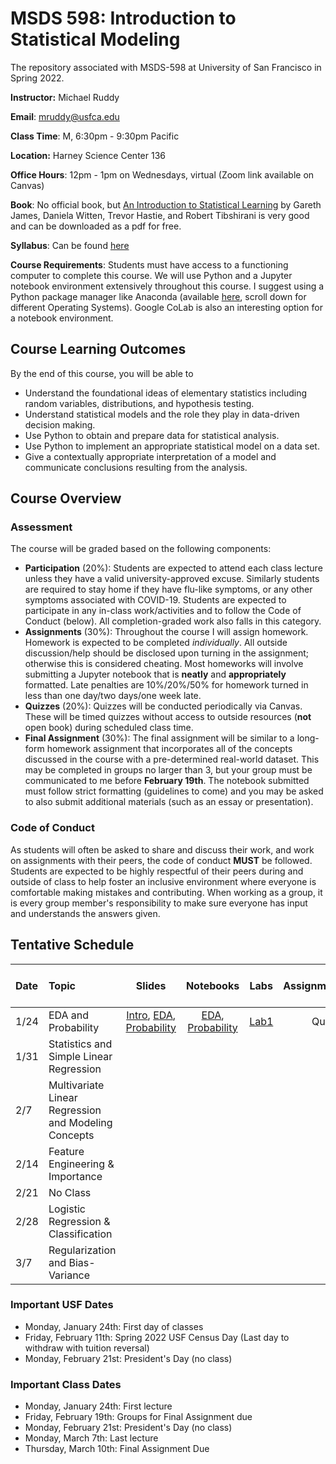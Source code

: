 # MSDS 598: Introduction to Statistical Modeling
The repository associated with MSDS-598 at University of San Francisco in Spring 2022.

**Instructor:** Michael Ruddy

**Email**: mruddy@usfca.edu

**Class Time**: M, 6:30pm - 9:30pm Pacific

**Location:** Harney Science Center 136

**Office Hours**: 12pm - 1pm on Wednesdays, virtual  (Zoom link available on Canvas)

**Book**: No official book, but [An Introduction to Statistical Learning](https://www.statlearning.com) by Gareth James, Daniela Witten, Trevor Hastie, and Robert Tibshirani is very good and can be downloaded as a pdf for free.

**Syllabus**: Can be found [here](https://github.com/mgruddy/StatModeling_MSDS22/blob/main/Spring-2022-MSDS-598-01-Modeling-I.pdf)

**Course Requirements**: Students must have access to a functioning computer to complete this course. We will use Python and a Jupyter notebook environment extensively throughout this course. I suggest using a Python package manager like Anaconda (available [here](https://www.anaconda.com/products/individual), scroll down for different Operating Systems). Google CoLab is also an interesting option for a notebook environment.

## Course Learning Outcomes

By the end of this course, you will be able to

- Understand the foundational ideas of elementary statistics including random variables, distributions, and hypothesis testing.
- Understand statistical models and the role they play in data-driven decision making.
- Use Python to obtain and prepare data for statistical analysis.
- Use Python to implement an appropriate statistical model on a data set.
- Give a contextually appropriate interpretation of a model and communicate conclusions resulting from the analysis.

## Course Overview

### Assessment

The course will be graded based on the following components:

- **Participation** (20%): Students are expected to attend each class lecture unless they have a valid university-approved excuse. Similarly students are required to stay home if they have flu-like symptoms, or any other symptoms associated with COVID-19. Students are expected to participate in any in-class work/activities and to follow the Code of Conduct (below). All completion-graded work also falls in this category.
- **Assignments** (30%): Throughout the course I will assign homework. Homework is expected to be completed *individually*. All outside discussion/help should be disclosed upon turning in the assignment; otherwise this is considered cheating. Most homeworks will involve submitting a Jupyter notebook that is **neatly** and **appropriately** formatted. Late penalties are 10%/20%/50% for homework turned in less than one day/two days/one week late.
- **Quizzes** (20%): Quizzes will be conducted periodically via Canvas. These will be timed quizzes without access to outside resources (**not** open book) during scheduled class time.
- **Final Assignment** (30%): The final assignment will be similar to a long-form homework assignment that incorporates all of the concepts discussed in the course with a pre-determined real-world dataset. This may be completed in groups no larger than 3, but your group must be communicated to me before **February 19th**. The notebook submitted must follow strict formatting (guidelines to come) and you may be asked to also submit additional materials (such as an essay or presentation).

### Code of Conduct

As students will often be asked to share and discuss their work, and work on assignments with their peers, the code of conduct **MUST** be followed. Students are expected to be highly respectful of their peers during and outside of class to help foster an inclusive environment where everyone is comfortable making mistakes and contributing. When working as a group, it is every group member's responsibility to make sure everyone has input and understands the answers given.


## Tentative Schedule


| Date | Topic                                  |  Slides                |  Notebooks      | Labs            | Assignment/Quiz | Due Date/Quiz Date |
| :--- |:---                                    | :---:                  | :---:           | :---:           | :---:           | :---:              |
| 1/24 |   EDA and Probability                  | [Intro](https://github.com/mgruddy/StatModeling_MSDS22/blob/main/Slides/Introduction.pdf), [EDA](https://github.com/mgruddy/StatModeling_MSDS22/blob/main/Slides/EDA%20Review.pdf), [Probability](https://github.com/mgruddy/StatModeling_MSDS22/blob/main/Slides/ProbStats1.pdf)|[EDA](https://github.com/mgruddy/StatModeling_MSDS22/blob/main/Notebooks/EDA.ipynb), [Probability](https://github.com/mgruddy/StatModeling_MSDS22/blob/main/Notebooks/ProbStats1.ipynb) |[Lab1](https://github.com/mgruddy/StatModeling_MSDS22/blob/main/Assignments/Lab1.pdf)|Quiz1|1/31|
| 1/31 | Statistics and Simple Linear Regression|                        |                 |                 |                 |                    |
| 2/7  | Multivariate Linear Regression and Modeling Concepts|                        |                 |                 |                 |                    |
| 2/14 |   Feature Engineering & Importance     |                        |                 |                 |                 |                    |
| 2/21 |   No Class                             |                        |                 |                 |                 |                    |
| 2/28 |   Logistic Regression & Classification |                        |                 |                 |                 |                    |
| 3/7  |   Regularization and Bias-Variance     |                        |                 |                 |                 |                    |
 
 ### Important USF Dates
 
 - Monday, January 24th: First day of classes
 - Friday, February 11th: Spring 2022 USF Census Day (Last day to withdraw with tuition reversal)
 - Monday, February 21st: President's Day (no class)
 
 ### Important Class Dates
 
 - Monday, January 24th: First lecture
 - Friday, February 19th: Groups for Final Assignment due
 - Monday, February 21st: President's Day (no class)
 - Monday, March 7th: Last lecture
 - Thursday, March 10th: Final Assignment Due

 
 
 
